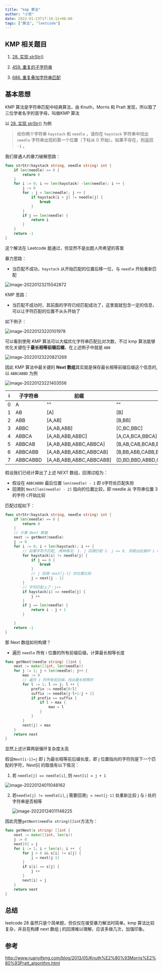 ```yaml
---
title: "kmp 算法"
author: "小贺"
date: 2022-01-23T17:10:12+08:00
tags: ["算法", "leetcode"]
---
```


## KMP 相关题目

1. [28. 实现 strStr()](https://leetcode-cn.com/problems/implement-strstr/)

2. [459. 重复的子字符串](https://leetcode-cn.com/problems/repeated-substring-pattern/)

3. [686. 重复叠加字符串匹配](https://leetcode-cn.com/problems/repeated-string-match/)

## 基本思想

KMP 算法是字符串匹配中经典算法，由 Knuth，Morris 和 Pratt 发现，所以取了三位学者名字的首字母，叫做KMP 算法

以 [28. 实现 strStr()](https://leetcode-cn.com/problems/implement-strstr/) 为例

> 给你两个字符串 `haystack` 和 `needle` ，请你在 `haystack` 字符串中找出 `needle` 字符串出现的第一个位置（下标从 0 开始）。如果不存在，则返回 `-1` 。

我们普通人的暴力破解思路：

```go
func strStr(haystack string, needle string) int {
    if len(needle) == 0 {
        return 0
    }
    for i := 0; i <= len(haystack) -len(needle); i ++ {
        j := 0
        for ; j < len(needle); j ++ {
            if haystack[i + j] != needle[j] {
                break
            }
        }
        if j == len(needle) {
            return i
        }
    }
    return -1
}
```

这个解法在 Leetcode 能通过，但显然不是出题人所希望的答案

暴力思路：

- 当匹配不成功，`haystack` 从开始匹配的位置后移一位，与 `needle` 开始重新匹配

![image-20220123215542872](http://ganghuan.oss-cn-shenzhen.aliyuncs.com/img/image-20220123215542872-2022-01-23.png)

KMP 思路：

- 当匹配不成功时，其前面的字符已经匹配成功了，这里面就包含一定的信息，可以让字符匹配的位置不从头开始了

如下例子：

![image-20220123220101978](http://ganghuan.oss-cn-shenzhen.aliyuncs.com/img/image-20220123220101978-2022-01-23.png)

可以看到使用 KMP 算法可以大幅优化字符串匹配比对次数，不过 kmp 算法能够优化关键在于**最长相等前缀后缀**，在上述例子中就是 `ABB`

![image-20220123220821269](http://ganghuan.oss-cn-shenzhen.aliyuncs.com/img/image-20220123220821269-2022-01-23.png)

因此 KMP 算法中最关键的 **Next 数组**其实就是保存最长相等前缀后缀这个信息的, 以 `ABBCABBD` 为例

![image-20220123221403556](http://ganghuan.oss-cn-shenzhen.aliyuncs.com/img/image-20220123221403556-2022-01-23.png)

| i   | 子字符串     | 前缀                      | 后缀                                   | next[i] |
| --- | -------- | ----------------------- | ------------------------------------ | ------- |
| 0   | A        | ""                      | ""                                   | 0       |
| 1   | AB       | [A]                     | [B]                                  | 0       |
| 2   | ABB      | [A,AB]                  | [B,BB]                               | 0       |
| 3   | ABBC     | [A,AB,ABB]              | [C,BC,BBC]                           | 0       |
| 4   | ABBCA    | [A,AB,ABB,ABBC]         | [A,CA,BCA,BBCA]                      | 1       |
| 5   | ABBCAB   | [A,AB,ABB,ABBC,ABBCA]   | [B,AB,CAB,BCAB,BBCAB]                | 2       |
| 6   | ABBCABB  | [A,AB,ABB,ABBC,ABBCAB]  | [B,BB,ABB,CABB,BCABB,BBCABB]         | 3       |
| 7   | ABBCABBD | [A,AB,ABB,ABBC,ABBCABB] | [D,BD,BBD,ABBD,CABBD,BCABBD,BBCABBD] | 0       |

假设我们已经计算出了上述 NEXT 数组，回溯过程为：

- 假设在 `ABBCABBD` 最后位置 `len(needle) - 1` 即 `D`字符处匹配失败
- 回溯到 `Next[len(needle) - 2]` 指向的位置比较，即 needle 从 字符串位置 3 的字符 `C`开始比较

匹配过程如下：

```Go
func strStr(haystack string, needle string) int {
    if len(needle) == 0 {
        return 0
    }
    // 计算 Next 数据
    next := getNext(needle)
    j := 0
    for i := 0; i < len(haystack); i ++ {
        // 如果字符不匹配, 两种情况: 1. j 回溯匹配 2. j == 0, 则跳出此循环 i ++ 再来匹配 
        for haystack[i] != needle[j] {
            if j == 0 {
                break
            }
            // j 回溯 next[j-1] 的位置比较
            j = next[j - 1]
        }
        // 字符匹配上了：j++
        if haystack[i] == needle[j] {
            j ++
        }
        if j == len(needle) {
            return i - j + 1
        }

    }
    return -1
}
```

那 Next 数组如何构建？

- 遍历 `needle` 所有 i 位置的所有前缀后缀，计算最长相等长度

```Go
func getNext(needle string) []int {
    next := make([]int, len(needle))
    for j := 1; j < len(needle); j++ {
        max := 0
        // 遍历 i 的所有前后缀，找出最长相等的
        for l := 1; l <= j; l ++ {
            prefix := needle[0:l]
            suffix := needle[j-l+1:j + 1]
            if prefix == suffix {
                if l > max {
                    max = l
                }
            }
        }
        next[j] = max
    }
    return next
}
```

显然上述计算两层循环复杂度太高

假设`Next[i-1]=j` 即 j 为最长相等前后缀长度，即 j 位置指向的字符则是下一个匹配的字符，Next[i] 的取值有以下情况：

1. 若 `needle[j] == needle[i]`, 则 `next[i] = j + 1`

![image-20220124011048162](http://ganghuan.oss-cn-shenzhen.aliyuncs.com/img/image-20220124011048162-2022-01-24.png)

2. 若`needle[j] != needle[i]`, j 需要回溯`j = next[j-1]` 处重新比较 j 与 i 处的字符串是否相等
   
   ![image-20220124011148225](http://ganghuan.oss-cn-shenzhen.aliyuncs.com/img/image-20220124011148225-2022-01-24.png)

因此完整`getNext(needle string)[]int`方法为：

```Go
func getNext(s string) []int {
    next := make([]int, len(s))
    j := 0
    next[0] = j
    for i := 1; i < len(s); i ++  {
        for j > 0 && s[i] != s[j] {
            j = next[j-1]
        }
        if s[i] == s[j] {
            j ++
        }
        next[i] = j
    }
    return next
}
```

## 总结

leetcode 28 虽然只是个简单题，但仅仅在接受暴力解法时简单。kmp 算法比较复杂，并且在构建 next 数组 j 的回溯难以理解，应该多做几次，加强印象。

## 参考

http://www.ruanyifeng.com/blog/2013/05/Knuth%E2%80%93Morris%E2%80%93Pratt_algorithm.html
